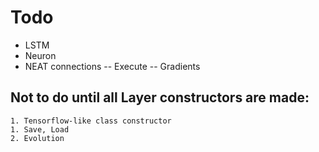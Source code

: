 # Todo

- LSTM 
- Neuron
- NEAT connections
	-- Execute
	-- Gradients

## Not to do until all Layer constructors are made:
	1. Tensorflow-like class constructor
	1. Save, Load
	2. Evolution